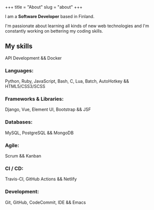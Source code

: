 +++
title = "About"
slug = "about"
+++

I am a **Software Developer** based in Finland.

I'm passionate about learning all kinds of new web technologies and I'm constantly working on bettering my coding skills.

## My skills

API Development && Docker

### Languages:

Python, Ruby, JavaScript, Bash, C, Lua, Batch, AutoHotkey && HTML5/CSS3/SCSS

### Frameworks & Libraries:

Django, Vue, Element UI, Bootstrap && JSF

### Databases:

MySQL, PostgreSQL && MongoDB

### Agile:

Scrum && Kanban

### CI / CD:

Travis-CI, GitHub Actions && Netlify

### Development:

Git, GitHub, CodeCommit, IDE && Emacs
